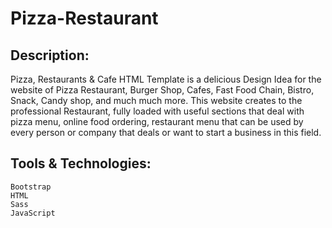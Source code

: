 # Pizza-Restaurant

##  Description: 
   Pizza, Restaurants & Cafe HTML Template is a delicious Design Idea for the website of Pizza Restaurant, Burger Shop, Cafes, Fast Food Chain, Bistro, Snack, Candy shop, and much much more. This website creates to the professional Restaurant, fully loaded with useful sections that deal with pizza menu, online food ordering, restaurant menu that can be used by every person or company that deals or want to start a business in this field.
  
##  Tools & Technologies: 
    Bootstrap
    HTML
    Sass
    JavaScript
